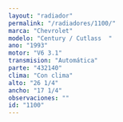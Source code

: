 ```yaml
---
layout: "radiador"
permalink: "/radiadores/1100/"
marca: "Chevrolet"
modelo: "Century / Cutlass  "
ano: "1993"
motor: "V6 3.1"
transmision: "Automática"
parte: "432140"
clima: "Con clima"
alto: "26 1/4"
ancho: "17 1/4"
observaciones: ""
id: "1100"
---
```


